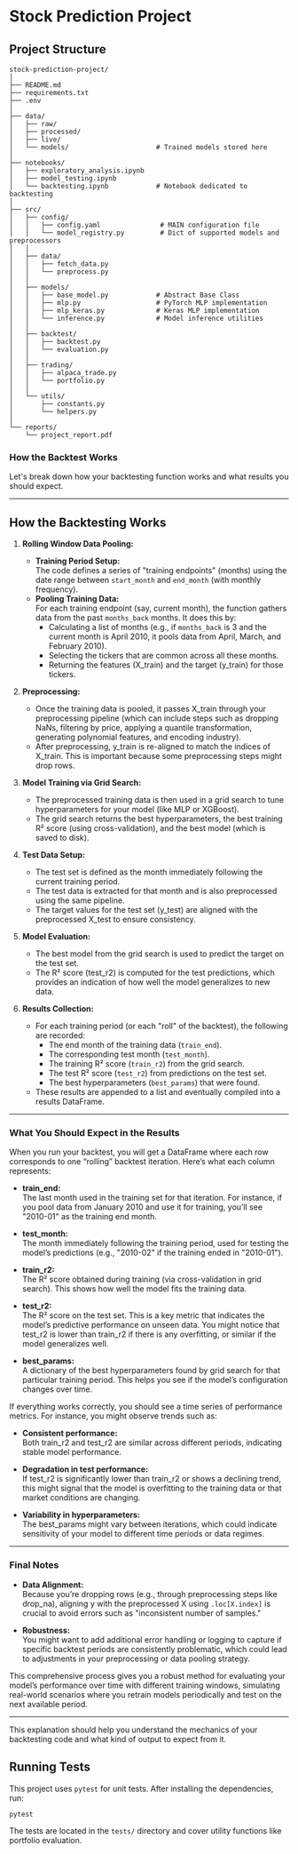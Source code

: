 # Stock Prediction Project

## Project Structure

```
stock-prediction-project/
│
├── README.md                         
├── requirements.txt                  
├── .env                              
│
├── data/
│   ├── raw/                          
│   ├── processed/                    
│   ├── live/                         
│   └── models/                      # Trained models stored here
│
├── notebooks/                        
│   ├── exploratory_analysis.ipynb    
│   ├── model_testing.ipynb          
│   └── backtesting.ipynb            # Notebook dedicated to backtesting
│
├── src/
│   ├── config/
│   │   ├── config.yaml               # MAIN configuration file
│   │   └── model_registry.py         # Dict of supported models and preprocessors
│   │
│   ├── data/
│   │   ├── fetch_data.py             
│   │   └── preprocess.py             
│   │
│   ├── models/
│   │   ├── base_model.py            # Abstract Base Class
│   │   ├── mlp.py                   # PyTorch MLP implementation
│   │   ├── mlp_keras.py             # Keras MLP implementation
│   │   └── inference.py             # Model inference utilities
│   │
│   ├── backtest/
│   │   ├── backtest.py               
│   │   └── evaluation.py             
│   │
│   ├── trading/
│   │   ├── alpaca_trade.py           
│   │   └── portfolio.py              
│   │
│   └── utils/
│       ├── constants.py
│       └── helpers.py
│
└── reports/
    └── project_report.pdf            
```

### How the Backtest Works

Let's break down how your backtesting function works and what results you should expect.

---

## How the Backtesting Works

1. **Rolling Window Data Pooling:**  
   - **Training Period Setup:**  
     The code defines a series of "training endpoints" (months) using the date range between `start_month` and `end_month` (with monthly frequency).  
   - **Pooling Training Data:**  
     For each training endpoint (say, current month), the function gathers data from the past `months_back` months. It does this by:
       - Calculating a list of months (e.g., if `months_back` is 3 and the current month is April 2010, it pools data from April, March, and February 2010).
       - Selecting the tickers that are common across all these months.
       - Returning the features (X_train) and the target (y_train) for those tickers.

2. **Preprocessing:**  
   - Once the training data is pooled, it passes X_train through your preprocessing pipeline (which can include steps such as dropping NaNs, filtering by price, applying a quantile transformation, generating polynomial features, and encoding industry).
   - After preprocessing, y_train is re-aligned to match the indices of X_train. This is important because some preprocessing steps might drop rows.

3. **Model Training via Grid Search:**  
   - The preprocessed training data is then used in a grid search to tune hyperparameters for your model (like MLP or XGBoost).  
   - The grid search returns the best hyperparameters, the best training R² score (using cross-validation), and the best model (which is saved to disk).

4. **Test Data Setup:**  
   - The test set is defined as the month immediately following the current training period.
   - The test data is extracted for that month and is also preprocessed using the same pipeline.
   - The target values for the test set (y_test) are aligned with the preprocessed X_test to ensure consistency.

5. **Model Evaluation:**  
   - The best model from the grid search is used to predict the target on the test set.
   - The R² score (test_r2) is computed for the test predictions, which provides an indication of how well the model generalizes to new data.

6. **Results Collection:**  
   - For each training period (or each "roll" of the backtest), the following are recorded:
     - The end month of the training data (`train_end`).
     - The corresponding test month (`test_month`).
     - The training R² score (`train_r2`) from the grid search.
     - The test R² score (`test_r2`) from predictions on the test set.
     - The best hyperparameters (`best_params`) that were found.
   - These results are appended to a list and eventually compiled into a results DataFrame.

---

### What You Should Expect in the Results

When you run your backtest, you will get a DataFrame where each row corresponds to one “rolling” backtest iteration. Here’s what each column represents:

- **train_end:**  
  The last month used in the training set for that iteration. For instance, if you pool data from January 2010 and use it for training, you’ll see "2010-01" as the training end month.

- **test_month:**  
  The month immediately following the training period, used for testing the model’s predictions (e.g., "2010-02" if the training ended in "2010-01").

- **train_r2:**  
  The R² score obtained during training (via cross-validation in grid search). This shows how well the model fits the training data.

- **test_r2:**  
  The R² score on the test set. This is a key metric that indicates the model’s predictive performance on unseen data. You might notice that test_r2 is lower than train_r2 if there is any overfitting, or similar if the model generalizes well.

- **best_params:**  
  A dictionary of the best hyperparameters found by grid search for that particular training period. This helps you see if the model’s configuration changes over time.

If everything works correctly, you should see a time series of performance metrics. For instance, you might observe trends such as:

- **Consistent performance:**  
  Both train_r2 and test_r2 are similar across different periods, indicating stable model performance.

- **Degradation in test performance:**  
  If test_r2 is significantly lower than train_r2 or shows a declining trend, this might signal that the model is overfitting to the training data or that market conditions are changing.

- **Variability in hyperparameters:**  
  The best_params might vary between iterations, which could indicate sensitivity of your model to different time periods or data regimes.

---

### Final Notes

- **Data Alignment:**  
  Because you’re dropping rows (e.g., through preprocessing steps like drop_na), aligning y with the preprocessed X using `.loc[X.index]` is crucial to avoid errors such as "inconsistent number of samples."

- **Robustness:**  
  You might want to add additional error handling or logging to capture if specific backtest periods are consistently problematic, which could lead to adjustments in your preprocessing or data pooling strategy.

This comprehensive process gives you a robust method for evaluating your model’s performance over time with different training windows, simulating real-world scenarios where you retrain models periodically and test on the next available period.

---

This explanation should help you understand the mechanics of your backtesting code and what kind of output to expect from it.

## Running Tests

This project uses `pytest` for unit tests. After installing the dependencies, run:

```bash
pytest
```

The tests are located in the `tests/` directory and cover utility functions like portfolio evaluation.
